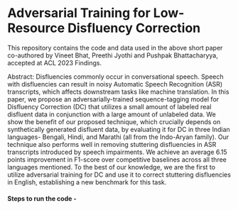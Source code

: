 # Adversarial Training for Low-Resource Disfluency Correction

This repository contains the code and data used in the above short paper co-authored by Vineet Bhat, Preethi Jyothi and Pushpak Bhattacharyya, accepted at ACL 2023 Findings.

Abstract: Disfluencies commonly occur in conversational speech. Speech with disfluencies can result in noisy Automatic Speech Recognition (ASR) transcripts, which affects downstream tasks like machine translation. In this paper, we propose an adversarially-trained sequence-tagging model for Disfluency Correction (DC) that utilizes a small amount of labeled real disfluent data in conjunction with a large amount of unlabeled data. We show the benefit of our proposed technique, which crucially depends on synthetically generated disfluent data, by evaluating it for DC in three Indian languages- Bengali, Hindi, and Marathi (all from the Indo-Aryan family). Our technique also performs well in removing stuttering disfluencies in ASR transcripts introduced by speech impairments. We achieve an average 6.15 points improvement in F1-score over competitive baselines across all three languages mentioned. To the best of our knowledge, we are the first to utilize adversarial training for DC and use it to correct stuttering disfluencies in English, establishing a new benchmark for this task. 

#### Steps to run the code - 


